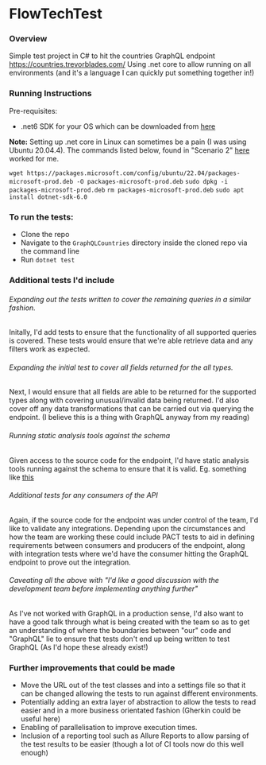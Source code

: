 # FlowTechTest

### Overview
Simple test project in C# to hit the countries GraphQL endpoint https://countries.trevorblades.com/ 
Using .net core to allow running on all environments (and it's a language I can quickly put something together in!)


### Running Instructions
Pre-requisites: 
- .net6 SDK for your OS which can be downloaded from [here](https://dotnet.microsoft.com/en-us/download)

**Note:** Setting up .net core in Linux can sometimes be a pain (I was using Ubuntu 20.04.4). The commands listed below, found in "Scenario 2" [here](https://github.com/dotnet/core/issues/7699) worked for me.

`wget https://packages.microsoft.com/config/ubuntu/22.04/packages-microsoft-prod.deb -O packages-microsoft-prod.deb`
`sudo dpkg -i packages-microsoft-prod.deb`
`rm packages-microsoft-prod.deb`
`sudo apt install dotnet-sdk-6.0`


### To run the tests:
- Clone the repo
- Navigate to the `GraphQLCountries` directory inside the cloned repo via the command line
- Run `dotnet test`


### Additional tests I'd include
###### Expanding out the tests written to cover the remaining queries in a similar fashion.
Initally, I'd add tests to ensure that the functionality of all supported queries is covered. These tests would ensure that we're able retrieve data and any filters work as expected.

###### Expanding the initial test to cover all fields returned for the all types.
Next, I would ensure that all fields are able to be returned for the supported types along with covering unusual/invalid data being returned.
I'd also cover off any data transformations that can be carried out via querying the endpoint. (I believe this is a thing with GraphQL anyway from my reading)

###### Running static analysis tools against the schema
Given access to the source code for the endpoint, I'd have static analysis tools running against the schema to ensure that it is valid. Eg. something like [this](https://github.com/cjoudrey/graphql-schema-linter)

###### Additional tests for any consumers of the API 
Again, if the source code for the endpoint was under control of the team, I'd like to validate any integrations. Depending upon the circumstances and how the team are working these could include PACT tests to aid in defining requirements between consumers and producers of the endpoint, along with integration tests where we'd have the consumer hitting the GraphQL endpoint to prove out the integration.

###### Caveating all the above with "I'd like a good discussion with the development team before implementing anything further"
As I've not worked with GraphQL in a production sense, I'd also want to have a good talk through what is being created with the team so as to get an understanding of where the boundaries between "our" code and "GraphQL" lie to ensure that tests don't end up being written to test GraphQL (As I'd hope these already exist!)

### Further improvements that could be made
- Move the URL out of the test classes and into a settings file so that it can be changed allowing the tests to run against different environments.
- Potentially adding an extra layer of abstraction to allow the tests to read easier and in a more business orientated fashion (Gherkin could be useful here)
- Enabling of parallelisation to improve execution times.
- Inclusion of a reporting tool such as Allure Reports to allow parsing of the test results to be easier (though a lot of CI tools now do this well enough)
